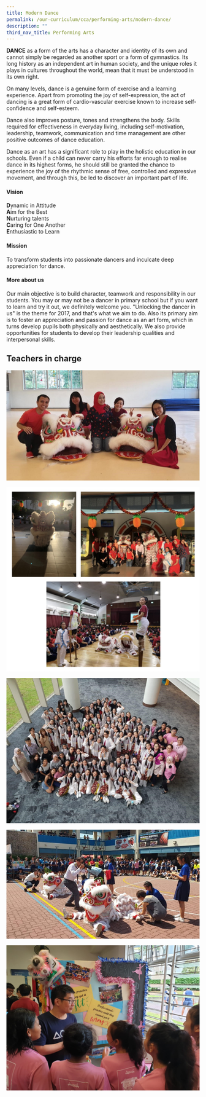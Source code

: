 ```yaml
---
title: Modern Dance
permalink: /our-curriculum/cca/performing-arts/modern-dance/
description: ""
third_nav_title: Performing Arts
---
```

**DANCE** as a form of the arts has a character and identity of its own and cannot simply be regarded as another sport or a form of gymnastics. Its long history as an independent art in human society, and the unique roles it plays in cultures throughout the world, mean that it must be understood in its own right.

  

On many levels, dance is a genuine form of exercise and a learning experience. Apart from promoting the joy of self-expression, the act of dancing is a great form of cardio-vascular exercise known to increase self-confidence and self-esteem.

  

Dance also improves posture, tones and strengthens the body. Skills required for effectiveness in everyday living, including self-motivation, leadership, teamwork, communication and time management are other positive outcomes of dance education.

  

Dance as an art has a significant role to play in the holistic education in our schools. Even if a child can never carry his efforts far enough to realise dance in its highest forms, he should still be granted the chance to experience the joy of the rhythmic sense of free, controlled and expressive movement, and through this, be led to discover an important part of life.

#### Vision

**D**ynamic in Attitude <br>
**A**im for the Best <br>
**N**urturing talents <br>
**C**aring for One Another <br>
**E**nthusiastic to Learn

#### Mission

To transform students into passionate dancers and inculcate deep appreciation for dance.

#### More about us

Our main objective is to build character, teamwork and responsibility in our students. You may or may not be a dancer in primary school but if you want to learn and try it out, we definitely welcome you. "Unlocking the dancer in us" is the theme for 2017, and that's what we aim to do. Also its primary aim is to foster an appreciation and passion for dance as an art form, which in turns develop pupils both physically and aesthetically. We also provide opportunities for students to develop their leadership qualities and interpersonal skills.

Teachers in charge
------------------

![Modern Dance Teachers in Charge](/images/IMAGE_TEACHERSINCHARGE.jpeg)

![Chinese New Year Celebration 2020](/images/Chinese%20New%20Year%20Celebration%202020.jpg)

![SYF Arts Presentation 2019](/images/IMAGE_SYF_1.jpeg)

![Carnival Opening 2019](/images/IMAGE_CARNIVAL_3.jpeg)

![Carnival Opening 2019](/images/IMAGE_OPENHOUSE_2018_3.jpeg)